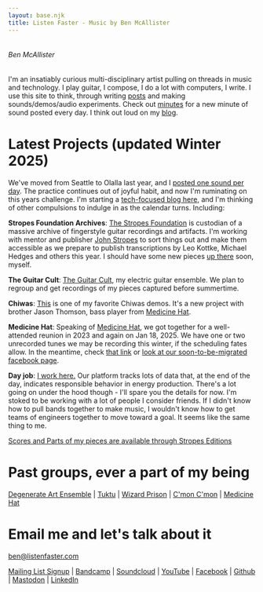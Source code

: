 ```yaml
---
layout: base.njk
title: Listen Faster - Music by Ben McAllister
---
```



<div id="home-header">

<p><img id="randomImage" src="" alt=""></p>


<!-- ![The esteemed composer](/main/img/symbol-designed.png) -->
<!-- [*Photo by Danette Davis*](https://www.danettedavis.com/) -->

###### Ben McAllister

I'm an insatiably curious multi-disciplinary artist pulling on threads in music and technology. I play guitar, I compose, I do a lot with computers, I write. I use this site to think, through writing [posts](/main/#blog-menu) and making sounds/demos/audio experiments. Check out [minutes](/main/1min/) for a new minute of sound posted every day. I think out loud on my [blog](/main/#blog-menu). 

# Latest Projects (updated Winter 2025)

We've moved from Seattle to Olalla last year, and I [posted one sound per day](/main/1min/). The practice continues out of joyful habit, and now I'm ruminating on this years challenge. I'm starting a [tech-focused blog here](https://benmca.net), and I'm thinking of other compulsions to indulge in as the calendar turns. Including:

**Stropes Foundation Archives**: [The Stropes Foundation](https://www.stropesfoundation.org/) is custodian of a massive archive of fingerstyle guitar recordings and artifacts. I'm working with mentor and publisher [John Stropes](https://stropes.com) to sort things out and make them accessible as we prepare to publish transcriptions by Leo Kottke, Michael Hedges and others this year. I should have some new pieces [up there](https://www.stropes.com/ben-mcallister/) soon, myself. 

**The Guitar Cult**: [The Guitar Cult](https://www.theguitarcult.com/), my electric guitar ensemble. We plan to regroup and get recordings of my pieces captured before summertime. 

**Chiwas**: [This](/189/) is one of my favorite Chiwas demos. It's a new project with brother Jason Thomson, bass player from [Medicine Hat](https://listenfastermusic.bandcamp.com/album/medicine-hat).

**Medicine Hat**: Speaking of [Medicine Hat](https://listenfastermusic.bandcamp.com/album/medicine-hat), we got together for a well-attended reunion in 2023 and again on Jan 18, 2025. We have one or two unrecorded tunes we may be recording this winter, if the scheduling fates allow. In the meantime, check [that link](https://listenfastermusic.bandcamp.com/album/medicine-hat) or [look at our soon-to-be-migrated facebook page](https://www.facebook.com/MedicineHatSeattle). 

**Day job**: [I work here.](https://fiuturx.com) Our platform tracks lots of data that, at the end of the day, indicates responsible behavior in energy production. There's a lot going on under the hood though - I'll spare you the details for now. I'm stoked to be working with a lot of people I consider friends. If I didn't know how to pull bands together to make music, I wouldn't know how to get teams of engineers together to move toward a goal. It seems like the same thing to me. 

[Scores and Parts of my pieces are available through Stropes Editions](https://www.stropes.com/ben-mcallister/)

# Past groups, ever a part of my being

[Degenerate Art Ensemble](https://www.degenerateartensemble.com/) | [Tuktu](https://listenfastermusic.bandcamp.com/album/qayaq-1) | [Wizard Prison](https://wizardprison.bandcamp.com/) | [C'mon C'mon](https://cmoncmon.bandcamp.com/) | [Medicine Hat](https://listenfastermusic.bandcamp.com/album/medicine-hat)

# Email me and let's talk about it

ben@listenfaster.com

[Mailing List Signup](http://eepurl.com/bbcGMr) | [Bandcamp](https://listenfastermusic.bandcamp.com/) | [Soundcloud](https://soundcloud.com/listenfaster/) | [YouTube](https://www.youtube.com/channel/UCWBSD3mHhaImuKrzbQ0zHQA) | <a rel="me" href="https://www.facebook.com/ben.mcallister">Facebook</a> |  [Github](https://github.com/benmca/) | <a rel="me" href="https://mas.to/@benmca">Mastodon</a> | <a rel="me" href="https://www.linkedin.com/in/listenfaster/">LinkedIn</a>

</div>

<div id="home-body">

<!--
<div class="player">
<div class="header" >
  <p>{{ collections.minutes | length }} minutes and counting.</p>
</div>

  <div id="thing" class="player-wrap cover-art dark" data-title="Minutes" data-artist="Ben Mc" style="background-image: url('');">
    <audio preload></audio>
    <div class="player">
      <p style="font-weight: bold;">Tap date for post:</p>
      <p class="title-text"></p>
      <p class="artist-text ellipsis"></p>
      <div class="controls">
        <div class="play-pause">
          <div class="play-button">
            <svg xmlns="http://www.w3.org/2000/svg" viewBox="0 0 150 150">
              <path d="M43.3,11.1C36.6,7.1 30.3,9.6 30.3,18.6C30.3,27.6 30.3,121.3 30.3,131.7C30.3,142.1 35.6,144 43.6,139.7C51.6,134.7 133.5,87.5 141.5,83C149.3,78.5 149,72.5 141.5,68.2C134,63.8 52.2,16.4 43.3,11.1Z"/>
            </svg>
          </div>
          <div class="pause-button">
            <svg xmlns="http://www.w3.org/2000/svg" viewBox="0 0 48 48">
              <rect width="18%" height="90%" x="22.5%" y="5%" rx="5%" ry="5%"/>
              <rect width="18%" height="90%" x="62.5%" y="5%" rx="5%" ry="5%"/>
            </svg>
          </div>
        </div>
        <div class="prev-button">
          <svg xmlns="http://www.w3.org/2000/svg" viewBox="0 0 24 24">
            <path d="M8.7 12L22 18.9V5.1L8.7 12z"/>
            <path d="M0 12l11.3 6.9V5.1L0 12z"/>
          </svg>
        </div>
        <div class="next-button">
          <svg xmlns="http://www.w3.org/2000/svg" viewBox="0 0 24 24">
            <path d="M15.3 12L2 18.9V5.1L15.3 12z"/>
            <path d="M24 12l-11.3 6.9V5.1L24 12z"/>
          </svg>
        </div>
        <div class="playlist-button">
          <svg viewBox="0 0 48 48">
            <rect width="67%" height="13%" x="28%" y="19%" rx="5%" ry="5%"/>
            <rect width="67%" height="13%" x="28%" y="45%" rx="5%" ry="5%"/>
            <rect width="67%" height="13%" x="28%" y="71%" rx="5%" ry="5%"/>
            <rect width="13%" height="13%" x="5%" y="19%" rx="6.5%" ry="7.5%"/>
            <rect width="13%" height="13%" x="5%" y="45%" rx="6.5%" ry="7.5%"/>
            <rect width="13%" height="13%" x="5%" y="71%" rx="6.5%" ry="7.5%"/>
          </svg>
        </div>
        <div class="seek-wrap"><input type="range" min="0" max="100" step=".1" value="0" class="seek-bar"></div>
        <div class="current-time">0:00:00</div>
        <div class="duration-time">0:00:00</div>
      </div>
    </div>
    <div class="big-play-pause">
      <div class="big-play-button">
        <svg xmlns="http://www.w3.org/2000/svg" viewBox="0 0 150 150">
          <path d="M43.3,11.1C36.6,7.1 30.3,9.6 30.3,18.6C30.3,27.6 30.3,121.3 30.3,131.7C30.3,142.1 35.6,144 43.6,139.7C51.6,134.7 133.5,87.5 141.5,83C149.3,78.5 149,72.5 141.5,68.2C134,63.8 52.2,16.4 43.3,11.1Z"/>
        </svg>
      </div>
      <div class="big-pause-button">
        <svg xmlns="http://www.w3.org/2000/svg" viewBox="0 0 48 48">
          <rect width="18%" height="90%" x="22.5%" y="5%" rx="5%" ry="5%"/>
          <rect width="18%" height="90%" x="62.5%" y="5%" rx="5%" ry="5%"/>
        </svg>
      </div>
    </div>
    <div class="playlist-wrap">
      <h2>Daily Minutes</h2>
      <ol>
        {% for post in collections.minutes | reverse %}
        <li>
          <a href="{{ post.data.audio }}" data-artist="Ben McAllister" data-posturl="{{ post.url | url }}" data-imgurl="{{ post.data.bgImg | url  }}">{{ post.data.date |  friendlyDate('dd LLLL yyyy') }}</a>
        </li>
        {% endfor %}

      </ol>
    </div>
  </div>

<script type="text/javascript" src="/main/js/player.js">

</script>
-->



</div>

</div>
